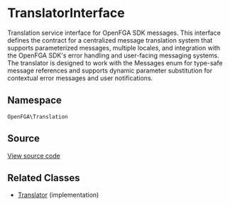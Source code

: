 # TranslatorInterface

Translation service interface for OpenFGA SDK messages. This interface defines the contract for a centralized message translation system that supports parameterized messages, multiple locales, and integration with the OpenFGA SDK&#039;s error handling and user-facing messaging systems. The translator is designed to work with the Messages enum for type-safe message references and supports dynamic parameter substitution for contextual error messages and user notifications.

## Namespace
`OpenFGA\Translation`

## Source
[View source code](https://github.com/evansims/openfga-php/blob/main/src/Translation/TranslatorInterface.php)

## Related Classes
* [Translator](Translation/Translator.md) (implementation)
